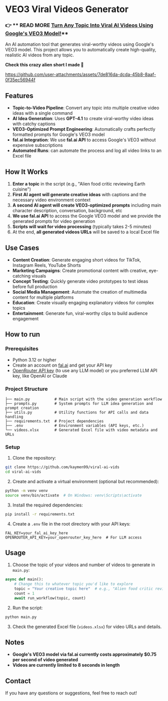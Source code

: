 # VEO3 Viral Videos Generator

### 👉 ** READ MORE [Turn Any Topic Into Viral AI Videos Using Google's VEO3 Model!](https://dev.to/kaymen99/turn-any-topic-into-viral-ai-videos-using-googles-veo3-model-c03)**  

An AI automation tool that generates viral-worthy videos using Google's VEO3 model. This project allows you to automatically create high-quality, realistic AI videos from any topic.

**Check this crazy alien short I made 🚀**

https://github.com/user-attachments/assets/7de816da-dcda-45b8-8aaf-0f35ec56944f

## Features

- **Topic-to-Video Pipeline**: Convert any topic into multiple creative video ideas with a single command
- **AI Idea Generation**: Uses **GPT-4.1** to create viral-worthy video ideas with catchy captions
- **VEO3-Optimized Prompt Engineering**: Automatically crafts perfectly formatted prompts for Google's VEO3 model
- **fal.ai Integration**: We use **fal.ai API** to access Google's VEO3 without expensive subscriptions
- **Automated Runs**: can automate the process and log all video links to an Excel file

## How It Works

1. **Enter a topic** in the script (e.g., "Alien food critic reviewing Earth cuisine")
2. **First AI agent will generate creative ideas** with captions and the necessary video environment context
3. **A second AI agent will create VEO3-optimized prompts** including main character description, conversation, background, etc 
4. **We use fal.ai API** to access the Google VEO3 model and we provide the generated prompts for video generation
5. **Scripts will wait for video processing** (typically takes 2-5 minutes)
6. At the end, **all generated videos URLs** will be saved to a local Excel file 

## Use Cases

- **Content Creation**: Generate engaging short videos for TikTok, Instagram Reels, YouTube Shorts
- **Marketing Campaigns**: Create promotional content with creative, eye-catching visuals
- **Concept Testing**: Quickly generate video prototypes to test ideas before full production
- **Social Media Management**: Automate the creation of multimedia content for multiple platforms
- **Education**: Create visually engaging explanatory videos for complex topics
- **Entertainment**: Generate fun, viral-worthy clips to build audience engagement

## How to run 

### Prerequisites

- Python 3.12 or higher
- Create an account on [fal.ai](https://fal.ai) and get your API key
- [OpenRouter API key](https://openrouter.ai/) (to use any LLM model) or you preferred LLM API key, like OpenAI or Claude

### Project Structure

```
├── main.py           # Main script with the video generation workflow
├── prompts.py        # System prompts for LLM idea generation and prompt creation
├── utils.py          # Utility functions for API calls and data handling
├── requirements.txt  # Project dependencies
├── .env              # Environment variables (API keys, etc.)
└── videos.xlsx       # Generated Excel file with video metadata and URLs
```

### Setup

1. Clone the repository:
```bash
git clone https://github.com/kaymen99/viral-ai-vids
cd viral-ai-vids
```

2. Create and activate a virtual environment (optional but recommended):
```bash
python -m venv venv
source venv/bin/activate  # On Windows: venv\Scripts\activate
```

3. Install the required dependencies:
```bash
pip install -r requirements.txt
```

4. Create a `.env` file in the root directory with your API keys:
```
FAL_KEY=your_fal_ai_key_here
OPENROUTER_API_KEY=your_openrouter_key_here  # For LLM access
```

## Usage

1. Choose the topic of your videos and number of videos to generate in `main.py`:

```python
async def main():
    # Change this to whatever topic you'd like to explore
    topic = "Your creative topic here"  # e.g., "Alien food critic reviewing Earth cuisine"
    count = 1
    await run_workflow(topic, count)
```

2. Run the script:

```bash
python main.py
```

3. Check the generated Excel file (`videos.xlsx`) for video URLs and details.


## Notes

- **Google's VEO3 model via fal.ai currently costs approximately $0.75 per second of video generated**
- **Videos are currently limited to 8 seconds in length**

## **Contact**

If you have any questions or suggestions, feel free to reach out!